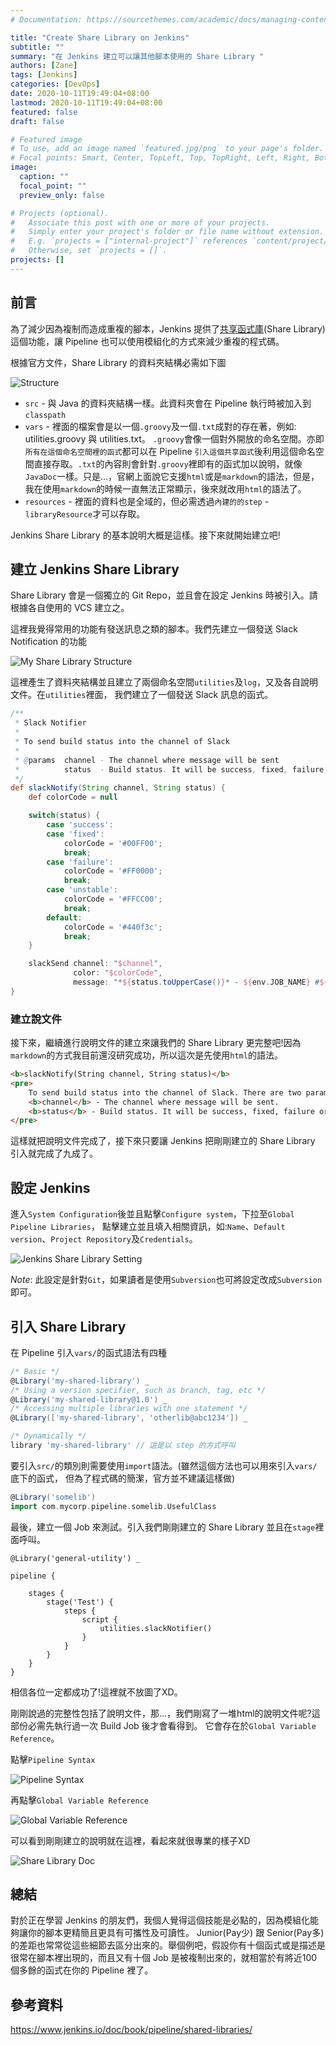 ```yaml
---
# Documentation: https://sourcethemes.com/academic/docs/managing-content/

title: "Create Share Library on Jenkins"
subtitle: ""
summary: "在 Jenkins 建立可以讓其他腳本使用的 Share Library "
authors: [Zane]
tags: [Jenkins]
categories: [DevOps]
date: 2020-10-11T19:49:04+08:00
lastmod: 2020-10-11T19:49:04+08:00
featured: false
draft: false

# Featured image
# To use, add an image named `featured.jpg/png` to your page's folder.
# Focal points: Smart, Center, TopLeft, Top, TopRight, Left, Right, BottomLeft, Bottom, BottomRight.
image:
  caption: ""
  focal_point: ""
  preview_only: false

# Projects (optional).
#   Associate this post with one or more of your projects.
#   Simply enter your project's folder or file name without extension.
#   E.g. `projects = ["internal-project"]` references `content/project/deep-learning/index.md`.
#   Otherwise, set `projects = []`.
projects: []
---
```


## 前言

為了減少因為複制而造成重複的腳本，Jenkins 提供了[共享函式庫](https://www.jenkins.io/doc/book/pipeline/shared-libraries/)(Share Library)這個功能，讓 Pipeline 也可以使用模組化的方式來減少重複的程式碼。

根據官方文件，Share Library 的資料夾結構必需如下圖

![Structure](structure.png)

- `src` - 與 Java 的資料夾結構一樣。此資料夾會在 Pipeline 執行時被加入到`classpath`
- `vars` - 裡面的檔案會是以一個`.groovy`及一個`.txt`成對的存在著，例如: utilities.groovy 與 utilities.txt。
  `.groovy`會像一個對外開放的命名空間。亦即`所有在這個命名空間裡的函式`都可以在 Pipeline `引入這個共享函式`後利用這個命名空間直接存取。`.txt`的內容則會針對`.groovy`裡即有的函式加以說明，就像`JavaDoc`一樣。只是…，官網上面說它支援`html`或是`markdown`的語法，但是，我在使用`markdown`的時候一直無法正常顯示，後來就改用`html`的語法了。
- `resources` - 裡面的資料也是全域的，但必需透過`內建的的step` - ` libraryResource`才可以存取。

Jenkins Share Library 的基本說明大概是這樣。接下來就開始建立吧!

## 建立 Jenkins Share Library

Share Library 會是一個獨立的 Git Repo，並且會在設定 Jenkins 時被引入。請根據各自使用的 VCS 建立之。

這裡我覺得常用的功能有發送訊息之類的腳本。我們先建立一個發送 Slack Notification 的功能

![My Share Library Structure](my_share_library_structure.png)

這裡產生了資料夾結構並且建立了兩個命名空間`utilities`及`log`，又及各自說明文件。在`utilities`裡面，
我們建立了一個發送 Slack 訊息的函式。

```groovy
/**
 * Slack Notifier
 *
 * To send build status into the channel of Slack
 *
 * @params  channel - The channel where message will be sent
 *          status  - Build status. It will be success, fixed, failure or unstable
 */
def slackNotify(String channel, String status) {
    def colorCode = null

    switch(status) {
        case 'success':
        case 'fixed':
            colorCode = '#00FF00';
            break;
        case 'failure':
            colorCode = '#FF0000';
            break;
        case 'unstable':
            colorCode = '#FFCC00';
            break;
        default:
            colorCode = '#440f3c';
            break;
    }

    slackSend channel: "$channel",
              color: "$colorCode",
              message: "*${status.toUpperCase()}* - ${env.JOB_NAME} #${env.BUILD_NUMBER} (<${env.BUILD_URL}console|Open>)"
}
```

### 建立說文件

接下來，繼續進行說明文件的建立來讓我們的 Share Library 更完整吧!因為`markdown`的方式我目前還沒研究成功，所以這次是先使用`html`的語法。

```html
<b>slackNotify(String channel, String status)</b>
<pre>
    To send build status into the channel of Slack. There are two parameters have to set when using the function.
    <b>channel</b> - The channel where message will be sent.
    <b>status</b> - Build status. It will be success, fixed, failure or unstable.
</pre>
```

這樣就把說明文件完成了，接下來只要讓 Jenkins 把剛剛建立的 Share Library 引入就完成了九成了。

## 設定 Jenkins

進入`System Configuration`後並且點擊`Configure system`，下拉至`Global Pipeline Libraries`，
點擊建立並且填入相關資訊，如:`Name`、`Default version`、`Project Repository`及`Credentials`。

![Jenkins Share Library Setting](jenkins_share_library_setting.png)

*Note*: 此設定是針對`Git`，如果讀者是使用`Subversion`也可將設定改成`Subversion`即可。

## 引入 Share Library

在 Pipeline 引入`vars/`的函式語法有四種

```groovy
/* Basic */
@Library('my-shared-library') _
/* Using a version specifier, such as branch, tag, etc */
@Library('my-shared-library@1.0') _
/* Accessing multiple libraries with one statement */
@Library(['my-shared-library', 'otherlib@abc1234']) _

/* Dynamically */
library 'my-shared-library' // 這是以 step 的方式呼叫
```

要引入`src/`的類別則需要使用`import`語法。(雖然這個方法也可以用來引入`vars/`底下的函式，
但為了程式碼的簡潔，官方並不建議這樣做)

```groovy
@Library('somelib')
import com.mycorp.pipeline.somelib.UsefulClass
```

最後，建立一個 Job 來測試。引入我們剛剛建立的 Share Library 並且在`stage`裡面呼叫。

```jenkinsfile
@Library('general-utility') _

pipeline {

    stages {
        stage('Test') {
            steps {
                script {
                    utilities.slackNotifier()
                }
            }
        }
    }
}
```

相信各位一定都成功了!這裡就不放圖了XD。

剛剛說過的完整性包括了說明文件，那…，我們剛寫了一堆html的說明文件呢?這部份必需先執行過一次 Build Job 後才會看得到。
它會存在於`Global Variable Reference`。

點擊`Pipeline Syntax`

![Pipeline Syntax](job_function_menu.png)

再點擊`Global Variable Reference`

![Global Variable Reference](pipeline_menu_list.png)

可以看到剛剛建立的說明就在這裡，看起來就很專業的樣子XD

![Share Library Doc](share_library_doc.png)

## 總結

對於正在學習 Jenkins 的朋友們，我個人覺得這個技能是必點的，因為模組化能夠讓你的腳本更精簡且更具有可攜性及可讀性。
Junior(Pay少) 跟 Senior(Pay多) 的差距也常常從這些細節去區分出來的。舉個例吧，假設你有十個函式或是描述是很常在腳本裡出現的，而且又有十個 Job 是被複制出來的，就相當於有將近100個多餘的函式在你的 Pipeline 裡了。

## 參考資料

<https://www.jenkins.io/doc/book/pipeline/shared-libraries/>
